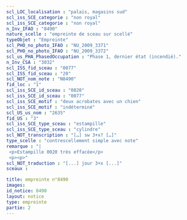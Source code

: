 ```yaml
---
scl_LOC_localisation : "palais, magasins sud"
scl_iss_SCE_categorie : "non royal"
scl_iss_SCE_categorie : "non royal"
n_Inv_IFAO : "8490"
nature_scelle : "empreinte de sceau sur scellé"
typeObjet : "Empreinte"
scl_PHO_no_photo_IFAO : "NU_2009_3371"
scl_PHO_no_photo_IFAO : "NU_2009_3372"
scl_us_PHA_PhasedOccupation : "Phase 1, dernier état (incendié)."
n_Inv_CSA : "3032"
scl_ISS_fid_sceau : "0077"
scl_ISS_fid_sceau : "20"
scl_NOT_nom_note : "N8490"
fid_loc : "1"
scl_iss_SCE_id_sceau : "0020"
scl_iss_SCE_id_sceau : "0077"
scl_iss_SCE_motif : "deux acrobates avec un chien"
scl_iss_SCE_motif : "indéterminé"
scl_US_us_nom : "2635"
fid_US : "3"
scl_iss_SCE_type_sceau : "estampille"
scl_iss_SCE_type_sceau : "cylindre"
scl_NOT_transcription : "[…] sw 3+x? […]"
type_scelle : "contrescellement simple avec note"
remarque : "|
 <p>Estampille 0020 très effacée</p>
 <p><p>"
scl_NOT_traduction : "[...] jour 3+x [...]"
sceaux :

title: empreinte n°8490
images: 
id_notice: 8490
layout: notice
type: empreinte
partie: 2
---
```

